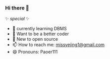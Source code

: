 ### Hi there 👋

✨ _special_ ✨

- 🌱 currently learning DBMS
- 💪 Want to be a better coder
- 🤔 New to open source
- 📫 How to reach me: missyejing1@gmail.com
- 😄 Pronouns: Paoer111

